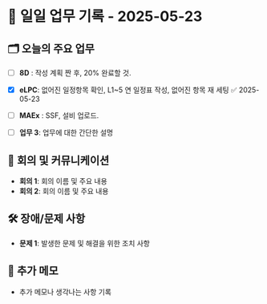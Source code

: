 # 📅 일일 업무 기록 - 2025-05-23

## 🗂 오늘의 주요 업무
- [ ] **8D** : 작성 계획 짠 후, 20% 완료할 것.
- [x] **eLPC**: 없어진 일정항목 확인, L1~5 연 일정표 작성, 없어진 항목 재 세팅 ✅ 2025-05-23
- [ ] **MAEx** : SSF, 설비 업로드.


- [ ] **업무 3**: 업무에 대한 간단한 설명


## 🔄 회의 및 커뮤니케이션
- **회의 1**: 회의 이름 및 주요 내용
- **회의 2**: 회의 이름 및 주요 내용

## 🛠 장애/문제 사항
- **문제 1**: 발생한 문제 및 해결을 위한 조치 사항


## 📝 추가 메모
- 추가 메모나 생각나는 사항 기록
